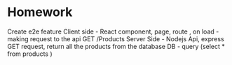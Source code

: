 
# Homework
Create e2e feature
Client side - React component, page, route , on load - making request to the api GET /Products
Server Side - Nodejs Api, express GET request, return all the products from the database
DB - query (select * from products )